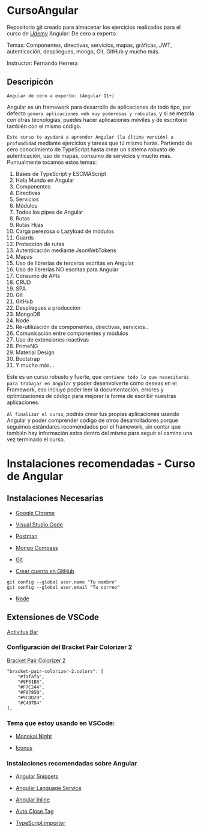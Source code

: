 # CursoAngular

Repositorio git creado para almacenar los ejercicios realizados para el curso de [Udemy](https://www.udemy.com/course/angular-fernando-herrera/) Angular: De cero a experto.

Temas: Componentes, directivas, servicios, mapas, gráficas, JWT, autenticación, despliegues, mongo, Git, GitHub y mucho más. 

Instructor: Fernando Herrera

## Descripicón

`Angular de cero a experto: (Angular 11+)`

Angular es un framework para desarrollo de aplicaciones de todo tipo, por defecto `genera aplicaciones web muy poderosas y robustas`, y si se mezcla con otras tecnologías, puedes hacer aplicaciones móviles y de escritorio también con el mismo código.

`Este curso te ayudará a aprender Angular (la última versión) a profundidad` mediante ejercicios y tareas que tú mismo harás. Partiendo de cero conocimiento de TypeScript hasta crear un sistema robusto de autenticación, uso de mapas, consumo de servicios y mucho más. Puntualmente tocamos estos temas:

1. Bases de TypeScript y ESCMAScript
2. Hola Mundo en Angular
3. Componentes
4. Directivas
5. Servicios
6. Módulos
7. Todos los pipes de Angular
8. Rutas
9. Rutas Hijas
10. Carga perezosa o Lazyload de módulos
11. Guards
12. Protección de rutas
13. Autenticación mediante JsonWebTokens
14. Mapas
15. Uso de librerías de terceros escritas en Angular
16. Uso de librerías NO escritas para Angular
17. Consumo de APIs
18. CRUD
19. SPA
20. Git
21. GitHub
22. Despliegues a producción
23. MongoDB
24. Node
25. Re-utilización de componentes, directivas, servicios..
26. Comunicación entre componentes y módulos
27. Uso de extensiones reactivas
28. PrimeNG
29. Material Design
30. Bootstrap
31. Y mucho más...

Este es un curso robusto y fuerte, que `contiene todo lo que necesitarás para trabajar en Angular` y poder desenvolverte como deseas en el Framework, eso incluye poder leer la documentación, errores y optimizaciones de código para mejorar la forma de escribir nuestras aplicaciones.

`Al finalizar el curso`, podrás crear tus propias aplicaciones usando Angular y poder comprender código de otros desarrolladores porque seguimos estándares recomendados por el framework, sin contar que también hay información extra dentro del mismo para seguir el camino una vez terminado el curso.

# Instalaciones recomendadas - Curso de Angular

## Instalaciones Necesarias
* [Google Chrome](https://www.google.com/chrome/)

* [Visual Studio Code](https://code.visualstudio.com/)

* [Postman](https://www.postman.com/downloads/)

* [Mongo Compass](https://www.mongodb.com/try/download/compass)

* [Git](https://git-scm.com/)

* [Crear cuenta en GitHub](https://github.com/)

```
git config --global user.name "Tu nombre"
git config --global user.email "Tu correo"
```

* [Node](https://nodejs.org/es/)


## Extensiones de VSCode
[Activitus Bar](https://marketplace.visualstudio.com/items?itemName=Gruntfuggly.activitusbar)

### Configuración del Bracket Pair Colorizer 2

[Bracket Pair Colorizer 2](https://marketplace.visualstudio.com/items?itemName=CoenraadS.bracket-pair-colorizer-2)
```
"bracket-pair-colorizer-2.colors": [
    "#fafafa",
    "#9F51B6",
    "#F7C244",
    "#F07850",
    "#9CDD29",
    "#C497D4"
],
```
### Tema que estoy usando en VSCode:

* [Monokai Night](https://marketplace.visualstudio.com/items?itemName=fabiospampinato.vscode-monokai-night)

* [Iconos](https://marketplace.visualstudio.com/items?itemName=PKief.material-icon-theme)

### Instalaciones recomendadas sobre Angular
* [Angular Snippets](https://marketplace.visualstudio.com/items?itemName=Mikael.Angular-BeastCode)

* [Angular Language Service](https://marketplace.visualstudio.com/items?itemName=Angular.ng-template)

* [Angular Inline](https://marketplace.visualstudio.com/items?itemName=natewallace.angular2-inline)

* [Auto Close Tag](https://marketplace.visualstudio.com/items?itemName=formulahendry.auto-close-tag)

* [TypeScript importer](https://marketplace.visualstudio.com/items?itemName=pmneo.tsimporter)
